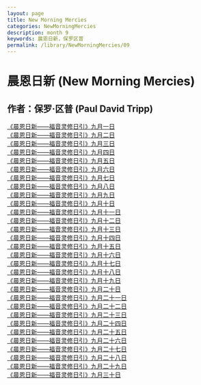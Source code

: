 ```yaml
---
layout: page
title: New Morning Mercies
categories: NewMorningMercies
description: month 9
keywords: 晨恩日新，保罗区普
permalink: /library/NewMorningMercies/09
---
```


# 晨恩日新 (New Morning Mercies)

## 作者：保罗·区普 (Paul David Tripp)

[《晨恩日新——福音灵修日引》九月一日](/library/NewMorningMercies/0901)<br>
[《晨恩日新——福音灵修日引》九月二日](/library/NewMorningMercies/0902)<br>
[《晨恩日新——福音灵修日引》九月三日](/library/NewMorningMercies/0903)<br>
[《晨恩日新——福音灵修日引》九月四日](/library/NewMorningMercies/0904)<br>
[《晨恩日新——福音灵修日引》九月五日](/library/NewMorningMercies/0905)<br>
[《晨恩日新——福音灵修日引》九月六日](/library/NewMorningMercies/0906)<br>
[《晨恩日新——福音灵修日引》九月七日](/library/NewMorningMercies/0907)<br>
[《晨恩日新——福音灵修日引》九月八日](/library/NewMorningMercies/0908)<br>
[《晨恩日新——福音灵修日引》九月九日](/library/NewMorningMercies/0909)<br>
[《晨恩日新——福音灵修日引》九月十日](/library/NewMorningMercies/0910)<br>
[《晨恩日新——福音灵修日引》九月十一日](/library/NewMorningMercies/0911)<br>
[《晨恩日新——福音灵修日引》九月十二日](/library/NewMorningMercies/0912)<br>
[《晨恩日新——福音灵修日引》九月十三日](/library/NewMorningMercies/0913)<br>
[《晨恩日新——福音灵修日引》九月十四日](/library/NewMorningMercies/0914)<br>
[《晨恩日新——福音灵修日引》九月十五日](/library/NewMorningMercies/0915)<br>
[《晨恩日新——福音灵修日引》九月十六日](/library/NewMorningMercies/0916)<br>
[《晨恩日新——福音灵修日引》九月十七日](/library/NewMorningMercies/0917)<br>
[《晨恩日新——福音灵修日引》九月十八日](/library/NewMorningMercies/0918)<br>
[《晨恩日新——福音灵修日引》九月十九日](/library/NewMorningMercies/0919)<br>
[《晨恩日新——福音灵修日引》九月二十日](/library/NewMorningMercies/0920)<br>
[《晨恩日新——福音灵修日引》九月二十一日](/library/NewMorningMercies/0921)<br>
[《晨恩日新——福音灵修日引》九月二十二日](/library/NewMorningMercies/0922)<br>
[《晨恩日新——福音灵修日引》九月二十三日](/library/NewMorningMercies/0923)<br>
[《晨恩日新——福音灵修日引》九月二十四日](/library/NewMorningMercies/0924)<br>
[《晨恩日新——福音灵修日引》九月二十五日](/library/NewMorningMercies/0925)<br>
[《晨恩日新——福音灵修日引》九月二十六日](/library/NewMorningMercies/0926)<br>
[《晨恩日新——福音灵修日引》九月二十七日](/library/NewMorningMercies/0927)<br>
[《晨恩日新——福音灵修日引》九月二十八日](/library/NewMorningMercies/0928)<br>
[《晨恩日新——福音灵修日引》九月二十九日](/library/NewMorningMercies/0929)<br>
[《晨恩日新——福音灵修日引》九月三十日](/library/NewMorningMercies/0930)<br>